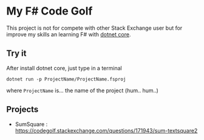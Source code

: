 # My F# Code Golf

This project is not for compete with other Stack Exchange user but for 
improve my skills an learning F# with [dotnet core](https://dotnet.github.io/).

## Try it

After install dotnet core, just type in a terminal

    dotnet run -p ProjectName/ProjectName.fsproj

where `ProjectName` is... the name of the project (hum.. hum..)

## Projects

* SumSquare : https://codegolf.stackexchange.com/questions/171943/sum-textsquare2




